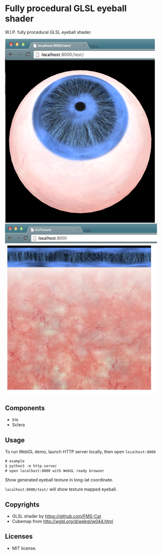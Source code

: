 # Fully procedural GLSL eyeball shader

W.I.P. fully procedural GLSL eyeball shader.

![](images/eyeball.png)
![](images/eyeball-texture.png)

## Components

* Iris
* Sclera

## Usage

To run WebGL demo, launch HTTP server locally, then open `localhost:8000`

    # example
    $ python3 -m http.server
    # open localhost:8000 with WebGL ready browser

Show generated eyeball texture in long-lat coordinate.

`localhost:8000/test/` will show texture mapped eyeball.

## Copyrights

* GLSL shader by https://github.com/FMS-Cat
* Cubemap from http://wgld.org/d/webgl/w044.html

## Licenses

* MIT license.
